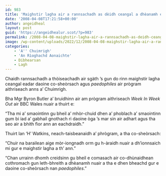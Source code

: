 ```yaml
---
id: 983
title: 'Maighstir lagha air a rannsachadh as dèidh ceangal a dhèanamh eadar daoine co-sheòrsach agus paedophiles'
date: '2008-04-08T17:21:58+00:00'
author: angeidheal
layout: post
guid: 'https://angeidhealur.scot/?p=983'
permalink: /2008-04-08-maighstir-lagha-air-a-rannsachadh-as-deidh-ceangal-a-dheanamh-eadar-daoine-co-sheorsach-agus-paedophiles/
image: /wp-content/uploads/2022/12/2008-04-08-maighstir-lagha-air-a-rannsachadh-as-deidh-ceangal-a-dheanamh-eadar-co-ghneithich-agus-paedophiles.webp
categories:
    - 'A'' Chuimrigh'
    - 'An Rìoghachd Aonaichte'
    - Dibhearsan
    - Lagh
---
```


Chaidh rannsachadh a thòiseachadh air sgàth ’s gun do rinn maighstir lagha ceangal eadar daoine co-sheòrsach agus *paedophiles* air prògram aithriseach anns a’ Chuimrigh.

Bha Mgr Byron Butler a’ bruidhinn air am prògram aithriseach *Week In Week Out* air BBC Wales nuair a thuirt e:

“Tha mi a’ smaointinn gu bheil a’ mhòr-chuid dhen a’ phoblach a’ smaointinn gum bi iad a’ gabhail gnothach ri daoine òga ’s mar sin air adhart agus tha seo air a bhith fìor ann an eachdraidh.”

Thuirt Ian ‘H’ Watkins, neach-taisbeanaidh a’ phrògram, a tha co-sheòrsach:

“Chuir na barailean aige mòr-iongnadh orm gu h-àraidh nuair a dh’ionnsaich mi gur e maighstir lagha a th’ ann.”

“Chan urrainn dhomh creidsinn gu bheil e comasach air co-dhùnaidhean cothromach gun leth-bhreith a dhèanamh nuair a tha e dhen bheachd gur e daoine co-sheòrsach nan *paedophiles*.”